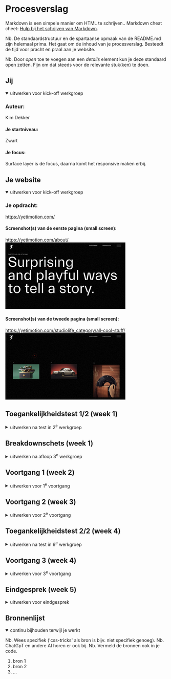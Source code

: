 # Procesverslag
Markdown is een simpele manier om HTML te schrijven..
Markdown cheat cheet: [Hulp bij het schrijven van Markdown](https://github.com/adam-p/markdown-here/wiki/Markdown-Cheatsheet).

Nb. De standaardstructuur en de spartaanse opmaak van de README.md zijn helemaal prima. Het gaat om de inhoud van je procesverslag. Besteedt de tijd voor pracht en praal aan je website.

Nb. Door *open* toe te voegen aan een *details* element kun je deze standaard open zetten. Fijn om dat steeds voor de relevante stuk(ken) te doen.





## Jij

<details open>
  <summary>uitwerken voor kick-off werkgroep</summary>

  ### Auteur:
  Kim Dekker

  #### Je startniveau:
  Zwart

  #### Je focus:
  Surface layer is de focus, daarna komt het responsive maken erbij.
 
</details>





## Je website

<details open>
  <summary>uitwerken voor kick-off werkgroep</summary>

  ### Je opdracht:
https://yetimotion.com/

  #### Screenshot(s) van de eerste pagina (small screen): 
https://yetimotion.com/about/
  <img src="readme-images/yeti_about.jpg" width="375px" alt="De about pagina van Yeti">

  #### Screenshot(s) van de tweede pagina (small screen):
https://yetimotion.com/studiolife_category/all-cool-stuff/
  <img src="readme-images/yeti_coolstuff.jpg" width="375px" alt="de pagina met coole content van Yeti">
 
</details>



## Toegankelijkheidstest 1/2 (week 1)

<details>
  <summary>uitwerken na test in 2<sup>e</sup> werkgroep</summary>

  ### Bevindingen
  Lijst met je bevindingen die in de test naar voren kwamen:

  1. in de about pagina werkt de screenreader niet goed. Dat komt door functie dat je kan hoveren over de headers om een andere header te krijgen. Dit is niet goed gebouwd en daardoor raakt de screenreader van de leg.
  <img src="readme-images/voiceassistant/1.jpg" width="375px" alt="Screenreader die in de war raakt van de titels">


  2. De eerste kop is een kop niveau 3. Het zou semantisch beter gecodeert zijn als de eerste kop een H1 was geweest.
  <img src="readme-images/voiceassistant/2.jpg" width="375px" alt="Het verkeerde header element is gebruikt">


  3. Ik raak constant kwijt waar de screenreader op de pagina is. Dit is een indicatie dat de HTML niet juist/semantisch is gestructureerd. Hierdoor kunnen mensen die navigeren met screenreader niet fijn navigeren over de site.
  <img src="readme-images/voiceassistant/3.jpg" width="375px" alt="Screenreader die heel ergens anders op de pagina aan het lezen is dan waar ik op de pagina ben">


  4. De titel die in de afbeelding te zien is zou in 1x moeten zeggen "PART OF OUR JOB IS TO FIND etc.". Daarintegen leest de screenreader elke keer maar 1 woord. Tevens spreekt de screenreader de woorden na FIND nieteens uit. 
  <img src="readme-images/voiceassistant/4.jpg" width="375px" alt="Screenreader die maar 1 woord van de hele zin voorleest">


  5. Inhakend op punt 4. Het volgende wat de screenreader leest na punt 4 is een volgende titel, maar omdat deze niet netjes in de pagina is gezet (een beetje lui), begint de screenreader de hele zin in aparte hoofdletters op te lezen (als een soort alfabet).
  <img src="readme-images/voiceassistant/5.jpg" width="375px" alt="Screenreader die G E T I N T O U C H et cetera voorleest in plaats van de normale zin">


  6. Linkjes staan in de website over het algemeen gewoon te vaag vermeld. De ene keer met nummers, de andere keer zonder tekst en dan weer met alleen een indicatie van een afbeelding... Als slechtziend persoon zou ik dit een feedback loop from hell hebben gevonden. 
  <img src="readme-images/voiceassistant/6.jpg" width="375px" alt="Slecht geneste linkjes">
    <img src="readme-images/voiceassistant/8.jpg" width="375px" alt="Nog een afbeelding met slecht geneste linkjes">



  7. Bij het hoveren over de linkjes te zien in de afbeelding, komt er een bewegende animatie op de achtergrond die dan mooi met de muis meebeweegt. Net als meerdere van dit soort flashy animaties/video's/content, is dit nergens op de website uit te zetten voor gebruikers die niet tegen dit soort flashy content kunnen.
  <img src="readme-images/voiceassistant/7.jpg" width="375px" alt="Afbeelding waar punt 7 visueel wordt onderbouwd">


  8. De structuur van het menu begint prima, maar we kunnen het hamburger menu niet selecteren, waardoor navigeren over de website onmogelijk wordt gemaakt. Je zou nu dus eerst helemaal naar de footer moeten, om daar meer opties te krijgen (maar hoe weet een gebruiker dat dan?). Overall is het navigeren over de website ontzettend confusing en ik raak contant in de war over waar ik ben.
  <img src="readme-images/voiceassistant/9.jpg" width="375px" alt="Afbeelding waar punt 7 visueel wordt onderbouwd">


  ##### Conclustie
  Navigeren over de website werd mij als screenreader-gebruiker eigelijk onmogelijk gemaakt. Als ik een doel had om naar heen te gaan, kostte het zoveel moeite dat ik niet anders kon dan begeleiden met scrollen en muisklikken, maar dat kan niet iedereen. Toegankelijkheid zou alleen op dit punt al falen, maar daarbij komt kijken dat heel de HTML structuur niet juist is > slechte linkjes, slechte headers en geen alt text maakt het voor screenreader-gebruikers helemaal niet duidelijk waar ze op de website zijn en wat voor content ze nou aan het lezen zijn.


</details>



## Breakdownschets (week 1)

<details>
  <summary>uitwerken na afloop 3<sup>e</sup> werkgroep</summary>

  ### de hele pagina: 
  <img src="readme-images/breakdownschets_1.png" width="500px" alt="breakdown van de hele pagina">

  ### dynamisch deel (bijv menu): 
  <img src="readme-images/dummy-plaatje.jpg" width="375px" alt="breakdown van een dynamisch deel">

  ### wellicht nog een dynamisch deel (bijv filter): 
  <img src="readme-images/dummy-plaatje.jpg" width="375px" alt="breakdown van nog een dynamisch deel">

</details>





## Voortgang 1 (week 2)

<details>
  <summary>uitwerken voor 1<sup>e</sup> voortgang</summary>

  ### Stand van zaken
  hier dit ging goed & dit was lastig (neem ook screenshots op van delen van je website en code)

    Veel gaat eigelijk heel goed. Zoals het maken van een fijne root, calc's includeren, dark en light modes, een fancy ::selection en al wat JavaScript. Kortom, ik vermaak me wel!
  <img src="readme-images/light-dark.jpg" width="375px" alt="Code van light en darkmode">
  <img src="readme-images/root.jpg" width="375px" alt="Root code">
  <img src="readme-images/selection.jpg" width="375px" alt="::selection code">
  <img src="readme-images/js.jpg" width="375px" alt="JavaScript code tot nu toe">


  ### Agenda voor meeting
  samen met je groepje opstellen

  <img src="readme-images/vragen.jpg" width="375px" alt="De vragen die ik en mijn team hebben opgesteld voor het feedback gesprek">


  | Kim                                                                                  | Valentijn          | Alia         | Ananda           |
  | ---                                                                                  | ---                | ---          | ---              |
  | Een icon is i, nest je daarin een a, of is het andersom                              | en dit             | en ik dit    | en dan ik dat    |
  | Kan je een span binnen button gebruiken als de streepjes van het hamburger menu icon | dit als er tijd is | nog een punt | dit wil ik zeker |
  | Hover hamburger menu met JS  .onclick blijft hoveren na click > moet niet > hoe?     | ...                | ...          | ...              |


  ### Verslag van meeting
  hier na afloop snel de uitkomsten van de meeting vastleggen

  - Nog wat listjes toevoegen aan de stack met social media icons
  - Van de article een Table of een List maken. Mag ik zelf weten
  - Nog wat linkjes in het lijstje met "what we can do for you"
  - Mannen waren tevreden en vonden dat ik al hele nette code aan het schrijven ben
  - Heb wat advies gekregen over hoe ik mijn hamburger menu kan afmaken.
  - Marquee gebruiken voor alle teksten die als een kermis atractie binnen komen rollen



</details>





## Voortgang 2 (week 3)

<details>
  <summary>uitwerken voor 2<sup>e</sup> voortgang</summary>

  ### Stand van zaken
  hier dit ging goed & dit was lastig (neem ook screenshots op van delen van je website en code)


  ### Agenda voor meeting
  samen met je groepje opstellen

  | student 1      | student 2          | student 3    | student 4        |
  | ---            | ---                | ---          | ---              |
  | dit bespreken  | en dit             | en ik dit    | en dan ik dat    |
  | en dat ook nog | dit als er tijd is | nog een punt | dit wil ik zeker |
  | ...            | ...                | ...          | ...              |


  ### Verslag van meeting
  hier na afloop snel de uitkomsten van de meeting vastleggen

  - punt 1
  - punt 2
  - nog een punt
- ...

</details>





## Toegankelijkheidstest 2/2 (week 4)

<details>
  <summary>uitwerken na test in 9<sup>e</sup> werkgroep</summary>

  ### Bevindingen
  Lijst met je bevindingen die in de test naar voren kwamen (geef ook aan wat er verbeterd is):

</details>





## Voortgang 3 (week 4)

<details>
  <summary>uitwerken voor 3<sup>e</sup> voortgang</summary>

  ### Stand van zaken
  hier dit ging goed & dit was lastig (neem ook screenshots op van delen van je website en code)


  ### Agenda voor meeting
  samen met je groepje opstellen

  | student 1      | student 2          | student 3    | student 4        |
  | ---            | ---                | ---          | ---              |
  | dit bespreken  | en dit             | en ik dit    | en dan ik dat    |
  | en dat ook nog | dit als er tijd is | nog een punt | dit wil ik zeker |
  | ...            | ...                | ...          | ...              |


  ### Verslag van meeting
  hier na afloop snel de uitkomsten van de meeting vastleggen

  - punt 1
  - punt 2
  - nog een punt
  - ...

</details>





## Eindgesprek (week 5)

<details>
  <summary>uitwerken voor eindgesprek</summary>

  ### Je uitkomst - karakteristiek screenshots:
  <img src="readme-images/dummy-plaatje.jpg" width="375px" alt="uitomst opdracht 1">


  ### Dit ging goed/Heb ik geleerd: 
  Korte omschrijving met plaatjes

  <img src="readme-images/dummy-plaatje.jpg" width="375px" alt="top">


  ### Dit was lastig/Is niet gelukt:
  Korte omschrijving met plaatjes

  <img src="readme-images/dummy-plaatje.jpg" width="375px" alt="bummer">
</details>





## Bronnenlijst

<details open>
  <summary>continu bijhouden terwijl je werkt</summary>

  Nb. Wees specifiek ('css-tricks' als bron is bijv. niet specifiek genoeg). 
  Nb. ChatGpT en andere AI horen er ook bij.
  Nb. Vermeld de bronnen ook in je code.

  1. bron 1
  2. bron 2
  3. ...

</details>

